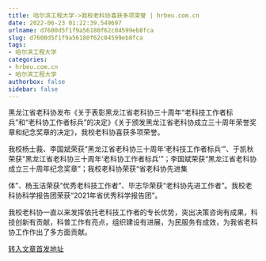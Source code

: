 ```yaml
---
title: 哈尔滨工程大学->我校老科协喜获多项荣誉 | hrbeu.com.cn
date: 2022-06-23 01:22:39.549697
urlname: d7600d5f1f9a56180f62c04599eb8fca
slug: d7600d5f1f9a56180f62c04599eb8fca
tags: 
- 哈尔滨工程大学
categories:
- hrbeu.com.cn
- 哈尔滨工程大学
authorbox: false
sidebar: false
---
```

黑龙江省老科协发布《关于表彰黑龙江省老科协三十周年“老科技工作者标兵”和“老科协工作者标兵”的决定》《关于颁发黑龙江省老科协成立三十周年荣誉奖章和纪念奖章的决定》，我校老科协喜获多项荣誉。

我校杨士莪、李国斌荣获“黑龙江省老科协三十周年‘老科技工作者标兵’”、于凯秋荣获“黑龙江省老科协三十周年‘老科协工作者标兵’”；李国斌荣获“黑龙江省老科协成立三十周年纪念奖章”；我校老科协荣获“省老科协先进集
<!--more-->
体”、杨玉洁荣获“优秀老科技工作者”、毕志华荣获“老科协先进工作者”。我校老科协科学报告团荣获“2021年省优秀科学报告团”。

我校老科协一直以来发挥依托老科技工作者的专长优势，突出决策咨询有成果，科技创新有贡献，科普工作有亮点，组织建设有进展，为民服务有成效，为我省老科协工作作出了多方面贡献。



[转入文章首发地址](http://gongxue.cn/info/1141/72191.htm)